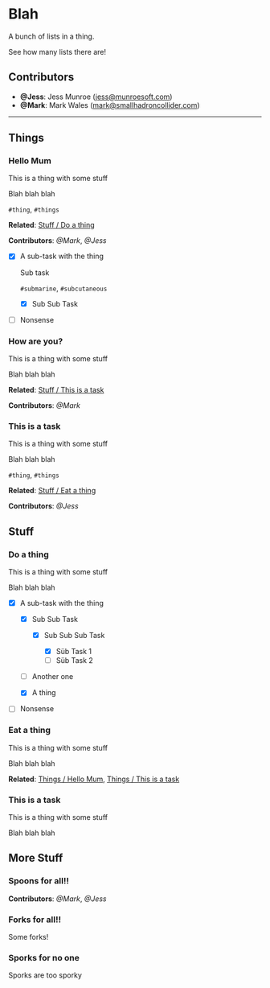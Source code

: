 # Blah

A bunch of lists in a thing.

See how many lists there are!

## Contributors

- **@Jess**: Jess Munroe (jess@munroesoft.com)
- **@Mark**: Mark Wales (mark@smallhadroncollider.com)

---

## Things

### Hello Mum

This is a thing with some stuff

Blah blah blah

`#thing`, `#things`

**Related**: [Stuff / Do a thing](#do-a-thing)

**Contributors**: *@Mark*, *@Jess*

- [x] A sub-task with the thing

    Sub task

    `#submarine`, `#subcutaneous`

    - [x] Sub Sub Task

- [ ] Nonsense

### How are you?

This is a thing with some stuff

Blah blah blah

**Related**: [Stuff / This is a task](#this-is-a-task-1)

**Contributors**: *@Mark*

### This is a task

This is a thing with some stuff

Blah blah blah

`#thing`, `#things`

**Related**: [Stuff / Eat a thing](#eat-a-thing)

**Contributors**: *@Jess*

## Stuff

### Do a thing

This is a thing with some stuff

Blah blah blah

- [x] A sub-task with the thing

    - [x] Sub Sub Task

        - [x] Sub Sub Sub Task

            - [x] Süb Task 1
            - [ ] Süb Task 2

    - [ ] Another one
    - [x] A thing

- [ ] Nonsense

### Eat a thing

This is a thing with some stuff

Blah blah blah

**Related**: [Things / Hello Mum](#hello-mum), [Things / This is a task](#this-is-a-task)

### This is a task

This is a thing with some stuff

Blah blah blah

## More Stuff

### Spoons for all!!

**Contributors**: *@Mark*, *@Jess*

### Forks for all!!

Some forks!

### Sporks for no one

Sporks are too sporky
